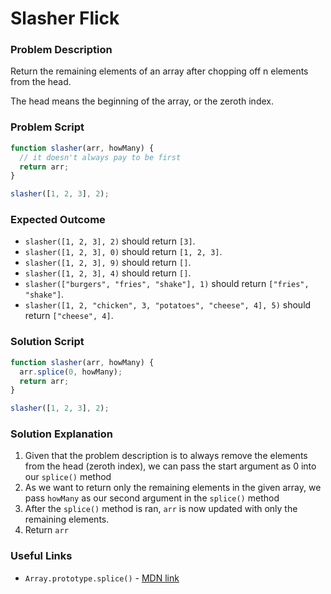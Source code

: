 # Slasher Flick

### Problem Description

Return the remaining elements of an array after chopping off n elements from the head.

The head means the beginning of the array, or the zeroth index.

### Problem Script

```javascript
function slasher(arr, howMany) {
  // it doesn't always pay to be first
  return arr;
}

slasher([1, 2, 3], 2);
```

### Expected Outcome

* `slasher([1, 2, 3], 2)` should return `[3]`.
* `slasher([1, 2, 3], 0)` should return `[1, 2, 3]`.
* `slasher([1, 2, 3], 9)` should return `[]`.
* `slasher([1, 2, 3], 4)` should return `[]`.
* `slasher(["burgers", "fries", "shake"], 1)` should return `["fries", "shake"]`.
* `slasher([1, 2, "chicken", 3, "potatoes", "cheese", 4], 5)` should return `["cheese", 4]`.


### Solution Script

```javascript
function slasher(arr, howMany) {
  arr.splice(0, howMany);
  return arr;
}

slasher([1, 2, 3], 2);
```

### Solution Explanation

1. Given that the problem description is to always remove the elements from the head (zeroth index), we can pass the start argument as 0 into our `splice()` method
2. As we want to return only the remaining elements in the given array, we pass `howMany` as our second argument in the `splice()` method
3. After the `splice()` method is ran, `arr` is now updated with only the remaining elements.
4. Return `arr`

### Useful Links

* `Array.prototype.splice()` - [MDN link](https://developer.mozilla.org/en-US/docs/Web/JavaScript/Reference/Global_Objects/Array/splice?v=example)
